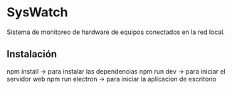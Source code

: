 # SysWatch

Sistema de monitoreo de hardware de equipos conectados en la red local.

## Instalación

npm install -> para instalar las dependencias
npm run dev -> para iniciar el servidor web
npm run electron -> para iniciar la aplicacion de escritorio
